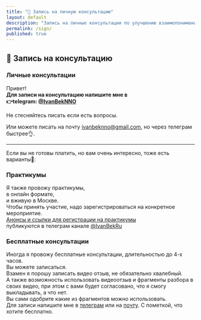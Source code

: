 ```yaml
---
title: "📅 Запись на личную консультацию"
layout: default
description: "Запись на личные консультации по улучшению взаимопонимания и разрешению конфликтов в отношениях и в коллективе"
permalink: /sign/
published: true
---
```

## 📅 Запись на консультацию

### Личные консультации
Привет!  
**Для записи на консультацию напишите мне в  
👉telegram: [@IvanBekNNO](https://t.me/IvanBekNNO)**

Не стесняйтесь писать если есть вопросы.

Или можете писать на почту [ivanbeknno@gmail.com](mailto:ivanbeknno@gmail.com), но через телеграм быстрее👌.

---

Если вы не готовы платить, но вам очень интересно, тоже есть варианты🎈:

### Практикумы
Я также провожу практикумы,\
в онлайн формате,\
и вживую в Москве.\
Чтобы принять участие, надо зарегистрироваться на конкретное мероприятие.\
[Анонсы и ссылки для регистрации на практикумы](https://t.me/IvanBekRu)\
публикуются в телеграм канале [@IvanBekRu](https://t.me/IvanBekRu)

### Бесплатные консультации
Иногда я провожу бесплатные консультации, длительностью до 4-х часов.\
Вы можете записаться.\
Взамен я порошу записать видео отзыв, не обязательно хвалебный.\
А также возможность использовать видеоотзыв и фрагменты разбора в своих видео, при этом с вами будет согласовано, что я смогу выкладывать, а что нет.\
Вы сами одобрите какие из фрагментов можно использовать.\
Для записи напишите мне в [телеграм](https://t.me/IvanBekNNO) или на [почту](mailto:ivanbeknno@gmail.com). С пометкой, что хотите бесплатно.
